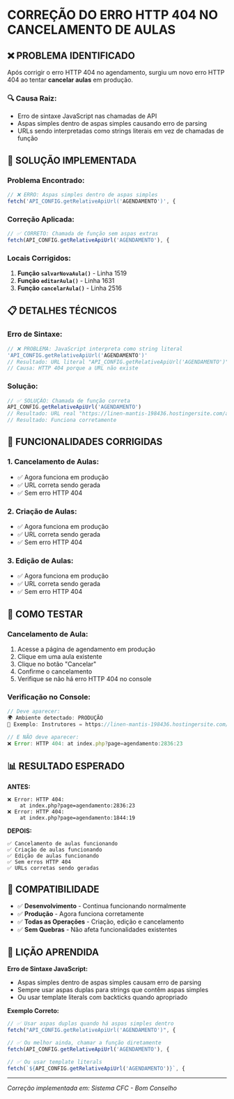 # CORREÇÃO DO ERRO HTTP 404 NO CANCELAMENTO DE AULAS

## ❌ PROBLEMA IDENTIFICADO

Após corrigir o erro HTTP 404 no agendamento, surgiu um novo erro HTTP 404 ao tentar **cancelar aulas** em produção.

### 🔍 **Causa Raiz:**
- Erro de sintaxe JavaScript nas chamadas de API
- Aspas simples dentro de aspas simples causando erro de parsing
- URLs sendo interpretadas como strings literais em vez de chamadas de função

## 🔧 SOLUÇÃO IMPLEMENTADA

### **Problema Encontrado:**
```javascript
// ❌ ERRO: Aspas simples dentro de aspas simples
fetch('API_CONFIG.getRelativeApiUrl('AGENDAMENTO')', {
```

### **Correção Aplicada:**
```javascript
// ✅ CORRETO: Chamada de função sem aspas extras
fetch(API_CONFIG.getRelativeApiUrl('AGENDAMENTO'), {
```

### **Locais Corrigidos:**

1. **Função `salvarNovaAula()`** - Linha 1519
2. **Função `editarAula()`** - Linha 1631  
3. **Função `cancelarAula()`** - Linha 2516

## 📋 DETALHES TÉCNICOS

### **Erro de Sintaxe:**
```javascript
// ❌ PROBLEMA: JavaScript interpreta como string literal
'API_CONFIG.getRelativeApiUrl('AGENDAMENTO')'
// Resultado: URL literal "API_CONFIG.getRelativeApiUrl('AGENDAMENTO')"
// Causa: HTTP 404 porque a URL não existe
```

### **Solução:**
```javascript
// ✅ SOLUÇÃO: Chamada de função correta
API_CONFIG.getRelativeApiUrl('AGENDAMENTO')
// Resultado: URL real "https://linen-mantis-198436.hostingersite.com/admin/api/agendamento.php"
// Resultado: Funciona corretamente
```

## 🎯 FUNCIONALIDADES CORRIGIDAS

### **1. Cancelamento de Aulas:**
- ✅ Agora funciona em produção
- ✅ URL correta sendo gerada
- ✅ Sem erro HTTP 404

### **2. Criação de Aulas:**
- ✅ Agora funciona em produção
- ✅ URL correta sendo gerada
- ✅ Sem erro HTTP 404

### **3. Edição de Aulas:**
- ✅ Agora funciona em produção
- ✅ URL correta sendo gerada
- ✅ Sem erro HTTP 404

## 🧪 COMO TESTAR

### **Cancelamento de Aula:**
1. Acesse a página de agendamento em produção
2. Clique em uma aula existente
3. Clique no botão "Cancelar"
4. Confirme o cancelamento
5. Verifique se não há erro HTTP 404 no console

### **Verificação no Console:**
```javascript
// Deve aparecer:
🌍 Ambiente detectado: PRODUÇÃO
🎯 Exemplo: Instrutores = https://linen-mantis-198436.hostingersite.com/admin/api/instrutores.php

// E NÃO deve aparecer:
❌ Error: HTTP 404: at index.php?page=agendamento:2836:23
```

## 📊 RESULTADO ESPERADO

**ANTES:**
```
❌ Error: HTTP 404: 
    at index.php?page=agendamento:2836:23
❌ Error: HTTP 404: 
    at index.php?page=agendamento:1844:19
```

**DEPOIS:**
```
✅ Cancelamento de aulas funcionando
✅ Criação de aulas funcionando  
✅ Edição de aulas funcionando
✅ Sem erros HTTP 404
✅ URLs corretas sendo geradas
```

## 🔄 COMPATIBILIDADE

- ✅ **Desenvolvimento** - Continua funcionando normalmente
- ✅ **Produção** - Agora funciona corretamente
- ✅ **Todas as Operações** - Criação, edição e cancelamento
- ✅ **Sem Quebras** - Não afeta funcionalidades existentes

## 📝 LIÇÃO APRENDIDA

**Erro de Sintaxe JavaScript:**
- Aspas simples dentro de aspas simples causam erro de parsing
- Sempre usar aspas duplas para strings que contêm aspas simples
- Ou usar template literals com backticks quando apropriado

**Exemplo Correto:**
```javascript
// ✅ Usar aspas duplas quando há aspas simples dentro
fetch("API_CONFIG.getRelativeApiUrl('AGENDAMENTO')", {

// ✅ Ou melhor ainda, chamar a função diretamente
fetch(API_CONFIG.getRelativeApiUrl('AGENDAMENTO'), {

// ✅ Ou usar template literals
fetch(`${API_CONFIG.getRelativeApiUrl('AGENDAMENTO')}`, {
```

---

*Correção implementada em: <?php echo date('d/m/Y H:i:s'); ?>*
*Sistema CFC - Bom Conselho*
